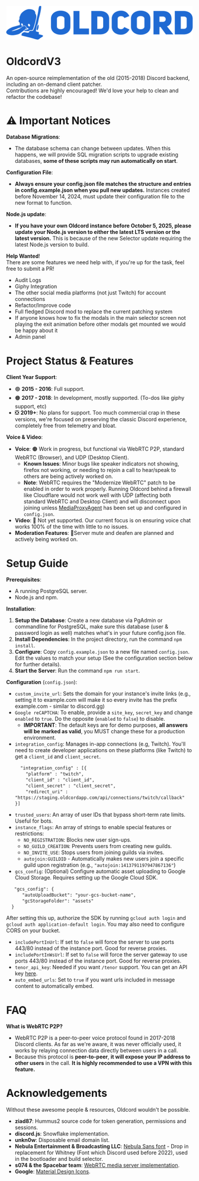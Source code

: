![Herple...](/.assets/hurple.png)
<!-- Oldcord: bring back the past -->

# OldcordV3
An open-source reimplementation of the old (2015-2018) Discord backend, including an on-demand client patcher. <br>
Contributions are highly encouraged! We'd love your help to clean and refactor the codebase!

# ⚠️ Important Notices
**Database Migrations**:
   - The database schema can change between updates. When this happens, we will provide SQL migration scripts to upgrade existing databases, **some of these scripts may run automatically on start**.

**Configuration File**:
   - **Always ensure your config.json file matches the structure and entries in config.example.json when you pull new updates.** Instances created before November 14, 2024, must update their configuration file to the new format to function.

**Node.js update**:
   - **If you have your own Oldcord instance before October 5, 2025, please update your Node.js version to either the latest LTS version or the latest version.** This is because of the new Selector update requiring the latest Node.js version to build.

**Help Wanted**! <br>
There are some features we need help with, if you're up for the task, feel free to submit a PR!

- Audit Logs
- Giphy Integration
- The other social media platforms (not just Twitch) for account connections
- Refactor/Improve code
- Full fledged Discord mod to replace the current patching system
- If anyone knows how to fix the modals in the main selector screen not playing the exit animation before other modals get mounted we would be happy about it
- Admin panel
  
# Project Status & Features

**Client Year Support**:
  - 🟢 **2015 - 2016**: Full support.
  - 🟠 **2017 - 2018**: In development, mostly supported. (To-dos like giphy support, etc)
  - ❎ **2019+**: No plans for support. Too much commercial crap in these versions, we're focused on preserving the classic Discord experience, completely free from telemetry and bloat.

**Voice & Video**:
  - **Voice**: 🟠 Work in progress, but functional via WebRTC P2P, standard WebRTC (Browser), and UDP (Desktop Client).
      - **Known Issues**: Minor bugs like speaker indicators not showing, firefox not working, or needing to rejoin a call to hear/speak to others are being actively worked on.
      - **Note**: WebRTC requires the "Modernize WebRTC" patch to be enabled in order to work properly. Running Oldcord behind a firewall like Cloudflare would not work well with UDP (affecting both standard WebRTC and Desktop Client) and will disconnect upon joining unless [MediaProxyAgent](https://github.com/oldcordapp/MediaProxyAgent) has been set up and configured in `config.json`.
  - **Video**: 🔴 Not yet supported. Our current focus is on ensuring voice chat works 100% of the time with little to no issues.
  - **Moderation Features**: 🔴Server mute and deafen are planned and actively being worked on.

# Setup Guide
**Prerequisites**:
  - A running PostgreSQL server.
  - Node.js and npm.

**Installation**:
  1. **Setup the Database**: Create a new database via PgAdmin or commandline for PostgreSQL, make sure this database (user & password login as well) matches what's in your future config.json file.
  2. **Install Dependencies**: In the project directory, run the command `npm install`.
  3. **Configure**: Copy `config.example.json` to a new file named `config.json`. Edit the values to match your setup (See the configuration section below for further details).
  4. **Start the Server**: Run the command `npm run start`.

**Configuration** (`config.json`):
  - `custom_invite_url`: Sets the domain for your instance's invite links (e.g., setting it to example.com will make it so every invite has the prefix example.com - similar to discord.gg)
  - `Google reCAPTCHA`: To enable, provide a `site_key`, `secret_key` and change `enabled` to `true`. Do the opposite (`enabled` to `false`) to disable.
     - **IMPORTANT**: The default keys are for demo purposes, **all answers will be marked as valid**, you MUST change these for a production environment.
  - `integration_config`: Manages in-app connections (e.g, Twitch). You'll need to create developer applications on these platforms (like Twitch) to get a `client_id` and `client_secret`.
     ```
       "integration_config" : [{
         "platform" : "twitch",
         "client_id" : "client_id",
         "client_secret" : "client_secret",
         "redirect_uri" : "https://staging.oldcordapp.com/api/connections/twitch/callback"
    }]
    ```
  - `trusted_users`: An array of user IDs that bypass short-term rate limits. Useful for bots.
  - `instance_flags`: An array of strings to enable special features or restrictions:
     - `NO_REGISTRATION`: Blocks new user sign-ups.
     - `NO_GUILD_CREATION`: Prevents users from creating new guilds.
     - `NO_INVITE_USE`: Stops users from joining guilds via invites.
     - `autojoin:GUILDID` - Automatically makes new users join a specific guild upon registration (e.g., `"autojoin:1413791197947867136"`)
  - `gcs_config`: (Optional) Configure automatic asset uploading to Google Cloud Storage. Requires setting up the Google Cloud SDK.
   ```
      "gcs_config": {
         "autoUploadBucket": "your-gcs-bucket-name",
         "gcStorageFolder": "assets"
     }
   ```
   After setting this up, authorize the SDK by running `gcloud auth login` and `gcloud auth application-default login`. You may also need to configure CORS on your bucket.
  - `includePortInUrl`: If set to `false` will force the server to use ports 443/80 instead of the instance port. Good for reverse proxies.
  - `includePortInWsUrl`: If set to `false` will force the server gateway to use ports 443/80 instead of the instance port. Good for reverse proxies.
  - `tenor_api_key`: Needed if you want `/tenor` support. You can get an API key [here](https://tenor.com/developer/dashboard).
  - `auto_embed_urls`: Set to `true` if you want urls included in message content to automatically embed.

 # FAQ
 **What is WebRTC P2P?**
   - WebRTC P2P is a peer-to-peer voice protocol found in 2017-2018 Discord clients. As far as we're aware, it was never officially used, it works by relaying connection data directly between users in a call.
   - Because this protocol is **peer-to-peer**, **it will expose your IP address to other users** in the call. **It is highly recommended to use a VPN with this feature.**

# Acknowledgements
Without these awesome people & resources, Oldcord wouldn't be possible.
  - **ziad87**: Hummus2 source code for token generation, permissions and sessions.
  - **discord.js**: Snowflake implementation.
  - **unkn0w**: Disposable email domain list.
  - **Nebula Entertainment & Broadcasting LLC**: [Nebula Sans font](https://nebulasans.com/) - Drop in replacement for Whitney (Font which Discord used before 2022), used in the bootloader and build selector.
  - **s074 & the Spacebar team**: [WebRTC media server implementation](https://github.com/spacebarchat/mediasoup-webrtc).
  - **Google**: [Material Design Icons](https://fonts.google.com/icons).

